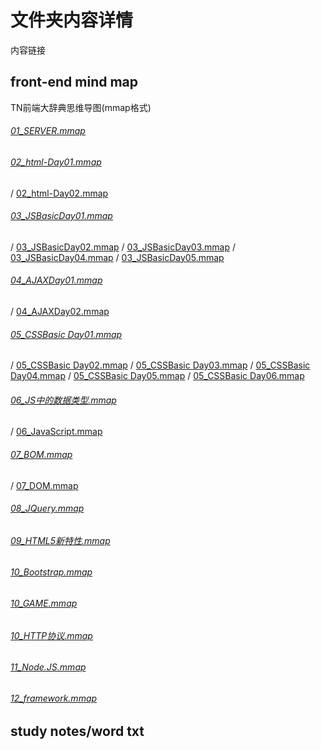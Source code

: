 # 文件夹内容详情
内容链接

## front-end mind map
TN前端大辞典思维导图(mmap格式)<br>

###### [01_SERVER.mmap](https://github.com/jingfeidi/front-end-study-notes/blob/master/TN-front-end/front-end%20mind%20map/01_SERVER.mmap)<br>

###### [02_html-Day01.mmap](https://github.com/jingfeidi/front-end-study-notes/blob/master/TN-front-end/front-end%20mind%20map/02_html-Day01.mmap)
/ [02_html-Day02.mmap](https://github.com/jingfeidi/front-end-study-notes/blob/master/TN-front-end/front-end%20mind%20map/02_html-Day02.mmap)<br>

###### [03_JSBasicDay01.mmap](https://github.com/jingfeidi/front-end-study-notes/blob/master/TN-front-end/front-end%20mind%20map/03_JSBasicDay01.mmap)
/ [03_JSBasicDay02.mmap](https://github.com/jingfeidi/front-end-study-notes/blob/master/TN-front-end/front-end%20mind%20map/03_JSBasicDay02.mmap)
/ [03_JSBasicDay03.mmap](https://github.com/jingfeidi/front-end-study-notes/blob/master/TN-front-end/front-end%20mind%20map/03_JSBasicDay03.mmap)
/ [03_JSBasicDay04.mmap](https://github.com/jingfeidi/front-end-study-notes/blob/master/TN-front-end/front-end%20mind%20map/03_JSBasicDay04.mmap)
/ [03_JSBasicDay05.mmap](https://github.com/jingfeidi/front-end-study-notes/blob/master/TN-front-end/front-end%20mind%20map/03_JSBasicDay05.mmap)<br>

###### [04_AJAXDay01.mmap](https://github.com/jingfeidi/front-end-study-notes/blob/master/TN-front-end/front-end%20mind%20map/04_AJAXDay01.mmap)
/ [04_AJAXDay02.mmap](https://github.com/jingfeidi/front-end-study-notes/blob/master/TN-front-end/front-end%20mind%20map/04_AJAXDay02.mmap)<br>

###### [05_CSSBasic Day01.mmap](https://github.com/jingfeidi/front-end-study-notes/blob/master/TN-front-end/front-end%20mind%20map/05_CSSBasic%20Day01.mmap)
/ [05_CSSBasic Day02.mmap](https://github.com/jingfeidi/front-end-study-notes/blob/master/TN-front-end/front-end%20mind%20map/05_CSSBasic%20Day02.mmap)
/ [05_CSSBasic Day03.mmap](https://github.com/jingfeidi/front-end-study-notes/blob/master/TN-front-end/front-end%20mind%20map/05_CSSBasic%20Day03.mmap)
/ [05_CSSBasic Day04.mmap](https://github.com/jingfeidi/front-end-study-notes/blob/master/TN-front-end/front-end%20mind%20map/05_CSSBasic%20Day04.mmap)
/ [05_CSSBasic Day05.mmap](https://github.com/jingfeidi/front-end-study-notes/blob/master/TN-front-end/front-end%20mind%20map/05_CSSBasic%20Day05.mmap)
/ [05_CSSBasic Day06.mmap](https://github.com/jingfeidi/front-end-study-notes/blob/master/TN-front-end/front-end%20mind%20map/05_CSSBasic%20Day06.mmap)<br>

###### [06_JS中的数据类型.mmap](https://github.com/jingfeidi/front-end-study-notes/blob/master/TN-front-end/front-end%20mind%20map/06_JS%E4%B8%AD%E7%9A%84%E6%95%B0%E6%8D%AE%E7%B1%BB%E5%9E%8B.mmap)
/ [06_JavaScript.mmap](https://github.com/jingfeidi/front-end-study-notes/blob/master/TN-front-end/front-end%20mind%20map/06_JavaScript.mmap)<br>

###### [07_BOM.mmap](https://github.com/jingfeidi/front-end-study-notes/blob/master/TN-front-end/front-end%20mind%20map/07_BOM.mmap)
/ [07_DOM.mmap](https://github.com/jingfeidi/front-end-study-notes/blob/master/TN-front-end/front-end%20mind%20map/07_DOM.mmap)<br>

###### [08_JQuery.mmap](https://github.com/jingfeidi/front-end-study-notes/blob/master/TN-front-end/front-end%20mind%20map/08_JQuery.mmap)<br>

###### [09_HTML5新特性.mmap](https://github.com/jingfeidi/front-end-study-notes/blob/master/TN-front-end/front-end%20mind%20map/09_HTML5%E6%96%B0%E7%89%B9%E6%80%A7.mmap)<br>

###### [10_Bootstrap.mmap](https://github.com/jingfeidi/front-end-study-notes/blob/master/TN-front-end/front-end%20mind%20map/10_Bootstrap.mmap)<br>

###### [10_GAME.mmap](https://github.com/jingfeidi/front-end-study-notes/blob/master/TN-front-end/front-end%20mind%20map/10_GAME.mmap)<br>

###### [10_HTTP协议.mmap](https://github.com/jingfeidi/front-end-study-notes/blob/master/TN-front-end/front-end%20mind%20map/10_HTTP%E5%8D%8F%E8%AE%AE.mmap)<br>

###### [11_Node.JS.mmap](https://github.com/jingfeidi/front-end-study-notes/blob/master/TN-front-end/front-end%20mind%20map/11_Node.JS.mmap)<br>

###### [12_framework.mmap](https://github.com/jingfeidi/front-end-study-notes/blob/master/TN-front-end/front-end%20mind%20map/12_framework.mmap)<br>



## study notes/word txt
